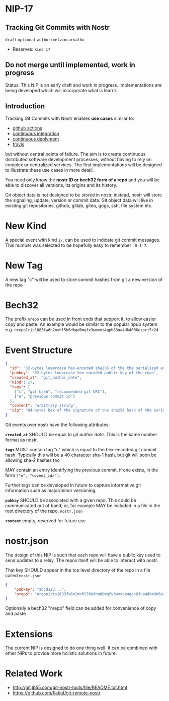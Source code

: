NIP-17
======

Tracking Git Commits with Nostr
-------------------------------

`draft` `optional` `author:melvincarvalho`

- Reserves:  `kind 17`

Do not merge until implemented, work in progress
------------------------------------------------

Status: This NIP is an early draft and work in progress.  Implementations are being developed which will incorporate what is learnt.


Introduction
------------

Tracking Git Commits with Nostr enables **use cases** similar to:

- [github actions](https://github.com/features/actions)
- [continuous integration](https://en.wikipedia.org/wiki/Continuous_integration)
- [continuous deplyment](https://en.wikipedia.org/wiki/Continuous_deployment)
- [travis](https://travis-ci.org/)

but without central points of failure.  The aim is to create continuous distributed software development processes, without having to rely on complex or centralized services.  The first implementations will be designed to illustrate these use cases in more detail.

You need only know the **nostr ID or bech32 form of a repo** and you will be able to discover all versions, its origins and its history.

Git object data is not designed to be stored in nostr, instead, nostr will store the signaling, update, version or commit data.  Git object data will live in existing git repositories, github, gitlab, gitea, gogs, ssh, file system etc.


New Kind
========

A special event with kind `17`, can be used to indicate git commit messages. This number was selected to be hopefully easy to remember : `G-1-7`.  


New Tag
=======

A new tag "c" will be used to store commit hashes from git a new version of the repo 


Bech32
======

The prefix `nrepo` can be used in front ends that support it, to allow easier copy and paste.  An example would be similar to the popular npub system e.g. `nrepo1ris1683fw6n2mvhl5h6dhqd8mqfv3wmxnz4qph83ua4dk4006ezsrt5c24`


Event Structure
===============

```JSON
{
  "id": "32-bytes lowercase hex-encoded sha256 of the the serialized event data",
  "pubkey": "32-bytes lowercase hex-encoded public key of the repo",
  "created_at": "git_author_date",
  "kind": 17,
  "tags": [
    ["c", "git hash", "recommended git URI"],
    ["e", "previous commit id"]
  ],
  "content": "arbitrary string",
  "sig": "64-bytes hex of the signature of the sha256 hash of the serialized event data, which is the same as the id field"
}
```

Git events over nostr have the following attributes:

**`created_at`** SHOULD be equal to git *author date*.  This is the same number format as nostr.

**`tags`** MUST contain tag "c" which is equal to the hex-encoded git commit hash.  Typically this will be a 40 character sha-1 hash, but git will soon be allowing sha-2 hashes too

MAY contain an entry identifying the previous commit, if one exists, in the form `["e", "<event_id>"]`.  

Further tags can be developed in future to capture informative git information such as major/minor versioning.

**`pubkey`** SHOULD be associated with a given repo.  This could be communicated out of band, or, for example MAY be included in a file in the root directory of the repo, `nostr.json`

**`content`** empty, reserved for future use


nostr.json
==========

The design of this NIP is such that each repo will have a public key used to send updates to a relay.  The repos itself will be able to interact with nostr.

That key SHOULD appear in the top level directory of the repo in a file called `nostr.json`

```JSON
{
    "pubkey": "abcd123...",
    "nrepo": "nrepo1ris1683fw6n2mvhl5h6dhqd8mqfv3wmxnz4qph83ua4dk4006ezsrt5c24"
}
```

Optionally a bech32 "nrepo" field can be added for convenience of copy and paste


Extensions
==========

The current NIP is designed to do one thing well.  It can be combined with other NIPs to provide more holistic solutions in future.


Related Work
============

- http://git.jb55.com/git-nostr-tools/file/README.txt.html
- https://github.com/fiatjaf/git-remote-nostr

